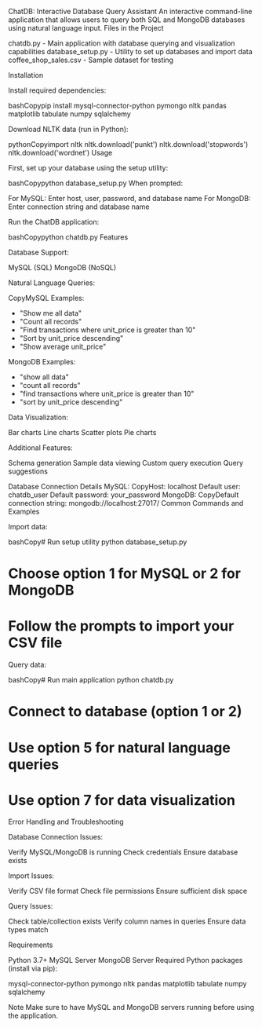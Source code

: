 ChatDB: Interactive Database Query Assistant
An interactive command-line application that allows users to query both SQL and MongoDB databases using natural language input.
Files in the Project

chatdb.py - Main application with database querying and visualization capabilities
database_setup.py - Utility to set up databases and import data
coffee_shop_sales.csv - Sample dataset for testing

Installation

Install required dependencies:

bashCopypip install mysql-connector-python pymongo nltk pandas matplotlib tabulate numpy sqlalchemy

Download NLTK data (run in Python):

pythonCopyimport nltk
nltk.download('punkt')
nltk.download('stopwords')
nltk.download('wordnet')
Usage

First, set up your database using the setup utility:

bashCopypython database_setup.py
When prompted:

For MySQL: Enter host, user, password, and database name
For MongoDB: Enter connection string and database name


Run the ChatDB application:

bashCopypython chatdb.py
Features

Database Support:


MySQL (SQL)
MongoDB (NoSQL)


Natural Language Queries:

CopyMySQL Examples:
- "Show me all data"
- "Count all records"
- "Find transactions where unit_price is greater than 10"
- "Sort by unit_price descending"
- "Show average unit_price"

MongoDB Examples:
- "show all data"
- "count all records"
- "find transactions where unit_price is greater than 10"
- "sort by unit_price descending"

Data Visualization:


Bar charts
Line charts
Scatter plots
Pie charts


Additional Features:


Schema generation
Sample data viewing
Custom query execution
Query suggestions

Database Connection Details
MySQL:
CopyHost: localhost
Default user: chatdb_user
Default password: your_password
MongoDB:
CopyDefault connection string: mongodb://localhost:27017/
Common Commands and Examples

Import data:

bashCopy# Run setup utility
python database_setup.py

# Choose option 1 for MySQL or 2 for MongoDB
# Follow the prompts to import your CSV file

Query data:

bashCopy# Run main application
python chatdb.py

# Connect to database (option 1 or 2)
# Use option 5 for natural language queries
# Use option 7 for data visualization
Error Handling and Troubleshooting

Database Connection Issues:


Verify MySQL/MongoDB is running
Check credentials
Ensure database exists


Import Issues:


Verify CSV file format
Check file permissions
Ensure sufficient disk space


Query Issues:


Check table/collection exists
Verify column names in queries
Ensure data types match

Requirements

Python 3.7+
MySQL Server
MongoDB Server
Required Python packages (install via pip):

mysql-connector-python
pymongo
nltk
pandas
matplotlib
tabulate
numpy
sqlalchemy



Note
Make sure to have MySQL and MongoDB servers running before using the application.
